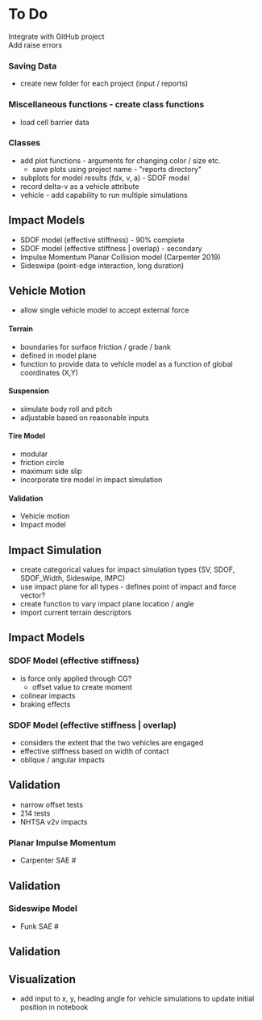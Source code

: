 To Do
=============================

Integrate with GitHub project  
Add raise errors  

### Saving Data
+ create new folder for each project (input / reports)

### Miscellaneous functions - create class functions
+ load cell barrier data

### Classes
+ add plot functions - arguments for changing color / size etc.
  - save plots using project name - "reports directory"
+ subplots for model results (fdx, v, a) - SDOF model
+ record delta-v as a vehicle attribute
+ vehicle - add capability to run multiple simulations

## Impact Models
+ SDOF model (effective stiffness) - 90% complete
+ SDOF model (effective stiffness | overlap) - secondary
+ Impulse Momentum Planar Collision model (Carpenter 2019)
+ Sideswipe (point-edge interaction, long duration)

##  Vehicle Motion
- allow single vehicle model to accept external force

#### Terrain
- boundaries for surface friction / grade / bank
- defined in model plane
- function to provide data to vehicle model as a function of global coordinates (X,Y)

#### Suspension
- simulate body roll and pitch
- adjustable based on reasonable inputs

#### Tire Model
- modular
- friction circle
- maximum side slip
- incorporate tire model in impact simulation

#### Validation
- Vehicle motion
- Impact model

## Impact Simulation
- create categorical values for impact simulation types (SV, SDOF, SDOF_Width, Sideswipe, IMPC)
- use impact plane for all types - defines point of impact and force vector?
- create function to vary impact plane location / angle
- import current terrain descriptors

## Impact Models
### SDOF Model (effective stiffness)
- is force only applied through CG?
    - offset value to create moment
- colinear impacts
- braking effects

### SDOF Model (effective stiffness | overlap)
- considers the extent that the two vehicles are engaged
- effective stiffness based on width of contact
- oblique / angular impacts

## Validation
- narrow offset tests
- 214 tests
- NHTSA v2v impacts

### Planar Impulse Momentum
- Carpenter SAE #

## Validation


### Sideswipe Model
- Funk SAE #


## Validation


## Visualization
- add input to x, y, heading angle for vehicle simulations to update initial position in notebook
